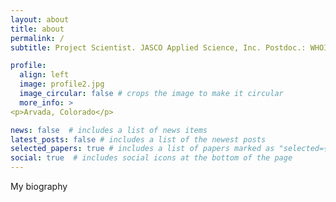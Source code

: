 ```yaml
---
layout: about
title: about
permalink: /
subtitle: Project Scientist. JASCO Applied Science, Inc. Postdoc.: WHOI. PhD: SIO, Noiselab. email: emmareevesozanich@gmail.com

profile:
  align: left
  image: profile2.jpg
  image_circular: false # crops the image to make it circular
  more_info: >
<p>Arvada, Colorado</p>

news: false  # includes a list of news items
latest_posts: false # includes a list of the newest posts
selected_papers: true # includes a list of papers marked as "selected={true}"
social: true  # includes social icons at the bottom of the page
---
```


My biography